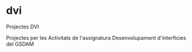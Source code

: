 # dvi
Projectes DVI

Projectes per les Activitats de l'assignatura Desenvolupament d'interficies del GSDAM
